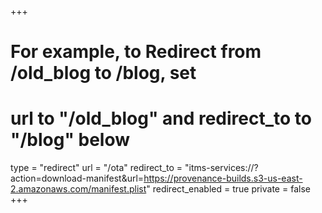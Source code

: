 +++
# For example, to Redirect from /old_blog to /blog, set 
# url to "/old_blog" and redirect_to to "/blog" below
type = "redirect"
url = "/ota"
redirect_to = "itms-services://?action=download-manifest&url=https://provenance-builds.s3-us-east-2.amazonaws.com/manifest.plist"
redirect_enabled = true
private = false
+++
